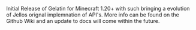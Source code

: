 Initial Release of Gelatin for Minecraft 1.20+ with such bringing a evolution of Jellos orignal implemnation of API's. More info can be found on the Github Wiki and an update to docs will come within the future.